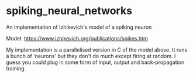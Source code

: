 # spiking_neural_networks
An implementation of Izhikevich's model of a spiking neuron

Model: https://www.izhikevich.org/publications/spikes.htm

My implementation is a parallelised version in C of the model above. It runs a bunch of 'neurons' but they don't do much except firing at random. I guess you could plug in some form of input, output and back-propagation training.

